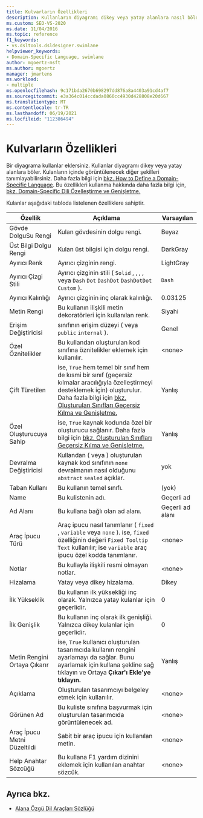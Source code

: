 ```yaml
---
title: Kulvarların Özellikleri
description: Kullanların diyagramı dikey veya yatay alanlara nasıl böldüklerini ve kullanların içinde görüntülenecek diğer şekilleri nasıl tanımlayabilirsiniz?
ms.custom: SEO-VS-2020
ms.date: 11/04/2016
ms.topic: reference
f1_keywords:
- vs.dsltools.dsldesigner.swimlane
helpviewer_keywords:
- Domain-Specific Language, swimlane
author: mgoertz-msft
ms.author: mgoertz
manager: jmartens
ms.workload:
- multiple
ms.openlocfilehash: 9c171bda2670b698297dd876a8a4403a91cd4af7
ms.sourcegitcommit: e3a364c014ccdada0860cc4930d428808e20d667
ms.translationtype: MT
ms.contentlocale: tr-TR
ms.lasthandoff: 06/19/2021
ms.locfileid: "112386494"
---
```

# <a name="properties-of-swimlanes"></a>Kulvarların Özellikleri
Bir diyagrama kullanlar eklersiniz. Kullanlar diyagramı dikey veya yatay alanlara böler. Kulanların içinde görüntülenecek diğer şekilleri tanımlayabilirsiniz. Daha fazla bilgi için [bkz. How to Define a Domain-Specific Language](../modeling/how-to-define-a-domain-specific-language.md). Bu özellikleri kullanma hakkında daha fazla bilgi için, [bkz. Domain-Specific Dili Özelleştirme ve Genişletme.](../modeling/customizing-and-extending-a-domain-specific-language.md)

 Kulanlar aşağıdaki tabloda listelenen özelliklere sahiptir.

|Özellik|Açıklama|Varsayılan|
|-|-|-|
|Gövde DolguSu Rengi|Kulan gövdesinin dolgu rengi.|Beyaz|
|Üst Bilgi Dolgu Rengi|Kulan üst bilgisi için dolgu rengi.|DarkGray|
|Ayırıcı Renk|Ayırıcı çizginin rengi.|LightGray|
|Ayırıcı Çizgi Stili|Ayırıcı çizginin stili ( `Solid` , , , , veya `Dash` `Dot` `DashDot` `DashDotDot` `Custom` ).|`Dash`|
|Ayırıcı Kalınlığı|Ayırıcı çizginin inç olarak kalınlığı.|0.03125|
|Metin Rengi|Bu kullanın ilişkili metin dekoratörleri için kullanılan renk.|Siyahi|
|Erişim Değiştiricisi|sınıfının erişim düzeyi ( veya `public` `internal` ).|Genel|
|Özel Öznitelikler|Bu kullandan oluşturulan kod sınıfına öznitelikler eklemek için kullanılır.|\<none>|
|Çift Türetilen|ise, `True` hem temel bir sınıf hem de kısmi bir sınıf (geçersiz kılmalar aracılığıyla özelleştirmeyi desteklemek için) oluşturulur. Daha fazla bilgi için [bkz. Oluşturulan Sınıfları Geçersiz Kılma ve Genişletme.](../modeling/overriding-and-extending-the-generated-classes.md)|Yanlış|
|Özel Oluşturucuya Sahip|ise, `True` kaynak kodunda özel bir oluşturucu sağlanır. Daha fazla bilgi için [bkz. Oluşturulan Sınıfları Geçersiz Kılma ve Genişletme.](../modeling/overriding-and-extending-the-generated-classes.md)|Yanlış|
|Devralma Değiştiricisi|Kullandan ( veya ) oluşturulan kaynak kod sınıfının `none` devralmanın nasıl olduğunu `abstract` `sealed` açıklar.|yok|
|Taban Kullanı|Bu kullanın temel sınıfı.|(yok)|
|Name|Bu kulistenin adı.|Geçerli ad|
|Ad Alanı|Bu kullana bağlı olan ad alanı.|Geçerli ad alanı|
|Araç İpucu Türü|Araç ipucu nasıl tanımlanır ( `fixed` , `variable` veya `none` ). ise, `fixed` özelliğinin değeri `Fixed Tooltip Text` kullanılır; ise `variable` araç ipucu özel kodda tanımlanır.|\<none>|
|Notlar|Bu kullayla ilişkili resmi olmayan notlar.|\<none>|
|Hizalama|Yatay veya dikey hizalama.|Dikey|
|İlk Yükseklik|Bu kullanın ilk yüksekliği inç olarak. Yalnızca yatay kulanlar için geçerlidir.|0|
|İlk Genişlik|Bu kullanın inç olarak ilk genişliği. Yalnızca dikey kulanlar için geçerlidir.|0|
|Metin Rengini Ortaya Çıkarır|ise, `True` kullanıcı oluşturulan tasarımcıda kullanın rengini ayarlamayı da sağlar. Bunu ayarlamak için kullana şekline sağ tıklayın ve Ortaya **Çıkar'ı Ekle'ye tıklayın.**|Yanlış|
|Açıklama|Oluşturulan tasarımcıyı belgeley etmek için kullanılır.|\<none>|
|Görünen Ad|Bu kuliste sınıfına başvurmak için oluşturulan tasarımcıda görüntülenecek ad.|\<none>|
|Araç İpucu Metni Düzeltildi|Sabit bir araç ipucu için kullanılan metin.|\<none>|
|Help Anahtar Sözcüğü|Bu kullana F1 yardım dizinini eklemek için kullanılan anahtar sözcük.|\<none>|

## <a name="see-also"></a>Ayrıca bkz.

- [Alana Özgü Dil Araçları Sözlüğü](/previous-versions/bb126564(v=vs.100))